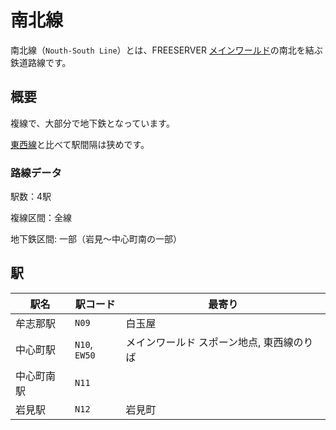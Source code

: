 # 南北線

南北線（`Nouth-South Line`）とは、FREESERVER [メインワールド](/world/main/)の南北を結ぶ鉄道路線です。

## 概要

複線で、大部分で地下鉄となっています。

[東西線](EW)と比べて駅間隔は狭めです。

### 路線データ

駅数：4駅

複線区間：全線

地下鉄区間: 一部（岩見～中心町南の一部）

## 駅

|駅名|駅コード|最寄り|
|---|---|---|
|牟志那駅|`N09`|白玉屋|
|中心町駅|`N10`, `EW50`|メインワールド スポーン地点, 東西線のりば|
|中心町南駅|`N11`||
|岩見駅|`N12`|岩見町|
